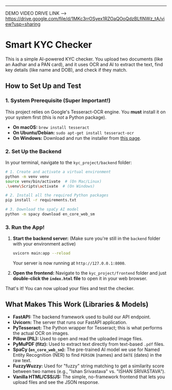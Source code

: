 

-----
DEMO VIDEO DRIVE LINK --> https://drive.google.com/file/d/1MKc3rrOSyex1RZOaQOoQdzBLflNWz_tA/view?usp=sharing

# Smart KYC Checker

This is a simple AI-powered KYC checker. You upload two documents (like an Aadhar and a PAN card), and it uses OCR and AI to extract the text, find key details (like name and DOB), and check if they match.

## How to Set Up and Test

### 1\. System Prerequisite (Super Important\!)

This project relies on Google's Tesseract-OCR engine. You **must** install it on your system first (this is *not* a Python package).

  * **On macOS:** `brew install tesseract`
  * **On Ubuntu/Debian:** `sudo apt-get install tesseract-ocr`
  * **On Windows:** Download and run the installer from [this page](https://www.google.com/search?q=https://github.com/UB-Mannheim/tesseract/wiki).

### 2\. Set Up the Backend

In your terminal, navigate to the `kyc_project/backend` folder:

```bash
# 1. Create and activate a virtual environment
python -m venv venv
source venv/bin/activate  # (On Mac/Linux)
.\venv\Scripts\activate  # (On Windows)

# 2. Install all the required Python packages
pip install -r requirements.txt

# 3. Download the spaCy AI model
python -m spacy download en_core_web_sm
```

### 3\. Run the App\!

1.  **Start the backend server:**
    (Make sure you're still in the `backend` folder with your environment active)

    ```bash
    uvicorn main:app --reload
    ```

    Your server is now running at `http://127.0.0.1:8000`.

2.  **Open the frontend:**
    Navigate to the `kyc_project/frontend` folder and just **double-click the `index.html` file** to open it in your web browser.

That's it\! You can now upload your files and test the checker.

## What Makes This Work (Libraries & Models)

  * **FastAPI:** The backend framework used to build our API endpoint.
  * **Uvicorn:** The server that runs our FastAPI application.
  * **PyTesseract:** The Python wrapper for Tesseract; this is what performs the actual OCR on images.
  * **Pillow (PIL):** Used to open and read the uploaded image files.
  * **PyMuPDF (fitz):** Used to extract text directly from text-based `.pdf` files.
  * **SpaCy (`en_core_web_sm`):** The pre-trained AI model we use for Named Entity Recognition (NER) to find `PERSON` (names) and `DATE` (dates) in the raw text.
  * **FuzzyWuzzy:** Used for "fuzzy" string matching to get a similarity score between two names (e.g., "Ishan Srivastava" vs. "ISHAN SRIVASTAVA").
  * **Vanilla HTML/CSS/JS:** The simple, no-framework frontend that lets you upload files and see the JSON response.
